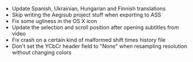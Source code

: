 
+ Update Spanish, Ukrainian, Hungarian and Finnish translations
+ Skip writing the Aegisub project stuff when exporting to ASS
+ Fix some ugliness in the OS X icon
+ Update the selection and scroll position after opening subtitles from video
+ Fix crash on a certain kind of malformed shift times history file
+ Don't set the YCbCr header field to "None" when resampling resolution without changing colors
